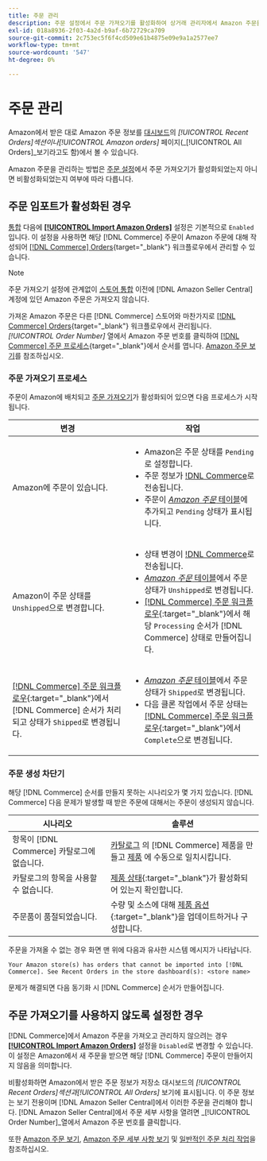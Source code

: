 ```yaml
---
title: 주문 관리
description: 주문 설정에서 주문 가져오기를 활성화하여 상거래 관리자에서 Amazon 주문을 보다 쉽게 관리할 수 있습니다.
exl-id: 018a8936-2f03-4a2d-b9af-6b72729ca709
source-git-commit: 2c753ec5f6f4cd509e61b4875e09e9a1a2577ee7
workflow-type: tm+mt
source-wordcount: '547'
ht-degree: 0%

---
```


# 주문 관리

Amazon에서 받은 대로 Amazon 주문 정보를 [대시보드](./amazon-store-dashboard.md)의 _[!UICONTROL Recent Orders]_섹션이나_[!UICONTROL Amazon orders]_ 페이지(_[!UICONTROL All Orders]_보기라고도 함)에서 볼 수 있습니다.

Amazon 주문을 관리하는 방법은 [주문 설정](./order-settings.md#configure-order-settings)에서 주문 가져오기가 활성화되었는지 아니면 비활성화되었는지 여부에 따라 다릅니다.

## 주문 임포트가 활성화된 경우

[통합](./store-integration.md) 다음에 [**[!UICONTROL Import Amazon Orders]**](./order-settings.md#configure-order-settings) 설정은 기본적으로 `Enabled`입니다. 이 설정을 사용하면 해당 [!DNL Commerce] 주문이 Amazon 주문에 대해 작성되어 [[!DNL Commerce] Orders](https://docs.magento.com/user-guide/sales/orders.html){target=&quot;_blank&quot;} 워크플로우에서 관리할 수 있습니다.

>[!NOTE]
>
>주문 가져오기 설정에 관계없이 [스토어 통합](./store-integration.md) 이전에 [!DNL Amazon Seller Central] 계정에 있던 Amazon 주문은 가져오지 않습니다.

가져온 Amazon 주문은 다른 [!DNL Commerce] 스토어와 마찬가지로 [[!DNL Commerce] Orders](https://docs.magento.com/user-guide/sales/orders.html){target=&quot;_blank&quot;} 워크플로우에서 관리됩니다. *[!UICONTROL Order Number]* 열에서 Amazon 주문 번호를 클릭하여 [[!DNL Commerce] 주문 프로세스](https://docs.magento.com/user-guide/sales/order-processing.html#order-view-descriptions){target=&quot;_blank&quot;}에서 순서를 엽니다. [Amazon 주문 보기](./amazon-orders-all.md)를 참조하십시오.

### 주문 가져오기 프로세스

주문이 Amazon에 배치되고 [주문 가져오기](./order-settings.md)가 활성화되어 있으면 다음 프로세스가 시작됩니다.

| 변경 | 작업 |
|---|---|
| Amazon에 주문이 있습니다. | <ul><li>Amazon은 주문 상태를 `Pending`로 설정합니다.</li><li>주문 정보가 [!DNL Commerce](으)로 전송됩니다.</li><li>주문이 [_Amazon 주문_ 테이블](./amazon-orders-all.md)에 추가되고 `Pending` 상태가 표시됩니다.</li></ul> |
| Amazon이 주문 상태를 `Unshipped`으로 변경합니다. | <ul><li>상태 변경이 [!DNL Commerce](으)로 전송됩니다.</li><li>[_Amazon 주문_ 테이블](./amazon-orders-all.md)에서 주문 상태가 `Unshipped`로 변경됩니다.</li><li>[[!DNL Commerce] 주문 워크플로우](https://docs.magento.com/user-guide/sales/orders.html){:target=&quot;_blank&quot;}에서 해당 `Processing` 순서가 [!DNL Commerce] 상태로 만들어집니다.</li></ul> |
| [[!DNL Commerce] 주문 워크플로우](https://docs.magento.com/user-guide/sales/orders.html){:target=&quot;_blank&quot;}에서 [!DNL Commerce] 순서가 처리되고 상태가 `Shipped`로 변경됩니다. | <ul><li>[_Amazon 주문_ 테이블](./amazon-orders-all.md)에서 주문 상태가 `Shipped`로 변경됩니다.</li><li>다음 클론 작업에서 주문 상태는 [[!DNL Commerce] 주문 워크플로우](https://docs.magento.com/user-guide/sales/orders.html){:target=&quot;_blank&quot;}에서 `Complete`으로 변경됩니다.</li></ul> |

### 주문 생성 차단기

해당 [!DNL Commerce] 순서를 만들지 못하는 시나리오가 몇 가지 있습니다. [!DNL Commerce] 다음 문제가 발생할 때 받은 주문에 대해서는 주문이 생성되지 않습니다.

| 시나리오 | 솔루션 |
|---|---|
| 항목이 [!DNL Commerce] 카탈로그에 없습니다. | [카탈로그](./creating-assigning-catalog-products.md) 의  [!DNL Commerce] 제품을 만들고  [제품](./creating-assigning-catalog-products.md) 에 수동으로 일치시킵니다. |
| 카탈로그의 항목을 사용할 수 없습니다. | [제품 상태](https://docs.magento.com/user-guide/catalog/inventory-product-stock-options.html){:target=&quot;_blank&quot;}가 활성화되어 있는지 확인합니다. |
| 주문품이 품절되었습니다. | 수량 및 소스에 대해 [제품 옵션](https://docs.magento.com/user-guide/catalog/inventory-product-stock-options.html){:target=&quot;_blank&quot;}을 업데이트하거나 구성합니다. |

주문을 가져올 수 없는 경우 화면 맨 위에 다음과 유사한 시스템 메시지가 나타납니다.

`Your Amazon store(s) has orders that cannot be imported into [!DNL Commerce]. See Recent Orders in the store dashboard(s): <store name>`

문제가 해결되면 다음 동기화 시 [!DNL Commerce] 순서가 만들어집니다.

## 주문 가져오기를 사용하지 않도록 설정한 경우

[!DNL Commerce]에서 Amazon 주문을 가져오고 관리하지 않으려는 경우 [**[!UICONTROL Import Amazon Orders]**](./order-settings.md#configure-order-settings) 설정을 `Disabled`로 변경할 수 있습니다. 이 설정은 Amazon에서 새 주문을 받으면 해당 [!DNL Commerce] 주문이 만들어지지 않음을 의미합니다.

비활성화하면 Amazon에서 받은 주문 정보가 저장소 대시보드의 _[!UICONTROL Recent Orders]_섹션과_[!UICONTROL All Orders]_ 보기에 표시됩니다. 이 주문 정보는 보기 전용이며 [!DNL Amazon Seller Central]에서 이러한 주문을 관리해야 합니다. [!DNL Amazon Seller Central]에서 주문 세부 사항을 열려면 _[!UICONTROL Order Number]_열에서 Amazon 주문 번호를 클릭합니다.

또한 [Amazon 주문 보기](./amazon-orders-all.md), [Amazon 주문 세부 사항 보기](./amazon-order-details.md) 및 [일반적인 주문 처리 작업](./common-order-processing.md)을 참조하십시오.
